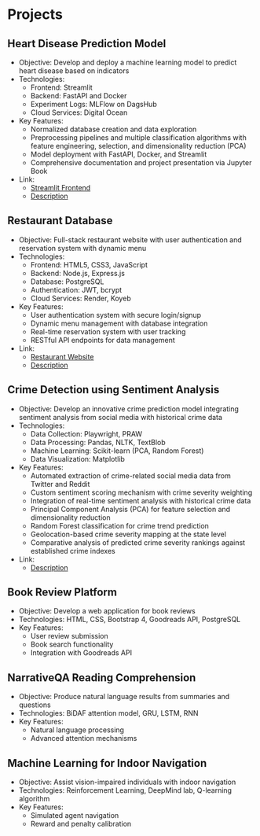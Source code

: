 # Projects

## Heart Disease Prediction Model
- Objective: Develop and deploy a machine learning model to predict heart disease based on indicators
- Technologies:
  - Frontend: Streamlit
  - Backend: FastAPI and Docker
  - Experiment Logs: MLFlow on DagsHub 
  - Cloud Services: Digital Ocean
- Key Features:
  - Normalized database creation and data exploration
  - Preprocessing pipelines and multiple classification algorithms with feature engineering, selection, and dimensionality reduction (PCA)
  - Model deployment with FastAPI, Docker, and Streamlit
  - Comprehensive documentation and project presentation via Jupyter Book
- Link: 
  - [Streamlit Frontend](https://apprender-ghfqkbcthxbxrfdgcomw23.streamlit.app/)
  - [Description](https://varunnn789.github.io/Heart-Disease-Prediction/index.html)

## Restaurant Database
- Objective: Full-stack restaurant website with user authentication and reservation system with dynamic menu
- Technologies:
  - Frontend: HTML5, CSS3, JavaScript
  - Backend: Node.js, Express.js
  - Database: PostgreSQL
  - Authentication: JWT, bcrypt
  - Cloud Services: Render, Koyeb
- Key Features:
  - User authentication system with secure login/signup
  - Dynamic menu management with database integration
  - Real-time reservation system with user tracking
  - RESTful API endpoints for data management
- Link: 
  - [Restaurant Website](https://restaurant-frontend-gn13.onrender.com/#reservations)
  - [Description](https://varunnn789.github.io/restaurant-website/)

## Crime Detection using Sentiment Analysis
- Objective: Develop an innovative crime prediction model integrating sentiment analysis from social media with historical crime data
- Technologies:
  - Data Collection: Playwright, PRAW
  - Data Processing: Pandas, NLTK, TextBlob
  - Machine Learning: Scikit-learn (PCA, Random Forest)
  - Data Visualization: Matplotlib
- Key Features:
  - Automated extraction of crime-related social media data from Twitter and Reddit
  - Custom sentiment scoring mechanism with crime severity weighting
  - Integration of real-time sentiment analysis with historical crime data
  - Principal Component Analysis (PCA) for feature selection and dimensionality reduction
  - Random Forest classification for crime trend prediction
  - Geolocation-based crime severity mapping at the state level
  - Comparative analysis of predicted crime severity rankings against established crime indexes
- Link:
  - [Description](https://varunnn789.github.io/Crime-Detection-Using-Sentiment/)

## Book Review Platform
- Objective: Develop a web application for book reviews
- Technologies: HTML, CSS, Bootstrap 4, Goodreads API, PostgreSQL
- Key Features:
  - User review submission
  - Book search functionality
  - Integration with Goodreads API

## NarrativeQA Reading Comprehension
- Objective: Produce natural language results from summaries and questions
- Technologies: BiDAF attention model, GRU, LSTM, RNN
- Key Features:
  - Natural language processing
  - Advanced attention mechanisms

## Machine Learning for Indoor Navigation
- Objective: Assist vision-impaired individuals with indoor navigation
- Technologies: Reinforcement Learning, DeepMind lab, Q-learning algorithm
- Key Features:
  - Simulated agent navigation
  - Reward and penalty calibration